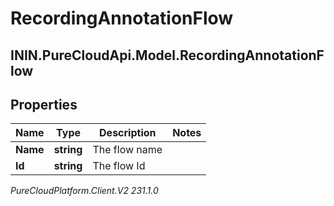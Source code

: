 # RecordingAnnotationFlow

## ININ.PureCloudApi.Model.RecordingAnnotationFlow

## Properties

|Name | Type | Description | Notes|
|------------ | ------------- | ------------- | -------------|
| **Name** | **string** | The flow name | |
| **Id** | **string** | The flow Id | |



_PureCloudPlatform.Client.V2 231.1.0_
